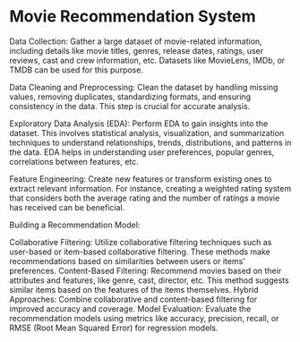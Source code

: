 # Movie Recommendation System
Data Collection: Gather a large dataset of movie-related information, including details like movie titles, genres, release dates, ratings, user reviews, cast and crew information, etc. Datasets like MovieLens, IMDb, or TMDB can be used for this purpose.

Data Cleaning and Preprocessing: Clean the dataset by handling missing values, removing duplicates, standardizing formats, and ensuring consistency in the data. This step is crucial for accurate analysis.

Exploratory Data Analysis (EDA): Perform EDA to gain insights into the dataset. This involves statistical analysis, visualization, and summarization techniques to understand relationships, trends, distributions, and patterns in the data. EDA helps in understanding user preferences, popular genres, correlations between features, etc.

Feature Engineering: Create new features or transform existing ones to extract relevant information. For instance, creating a weighted rating system that considers both the average rating and the number of ratings a movie has received can be beneficial.

Building a Recommendation Model:

Collaborative Filtering: Utilize collaborative filtering techniques such as user-based or item-based collaborative filtering. These methods make recommendations based on similarities between users or items' preferences.
Content-Based Filtering: Recommend movies based on their attributes and features, like genre, cast, director, etc. This method suggests similar items based on the features of the items themselves.
Hybrid Approaches: Combine collaborative and content-based filtering for improved accuracy and coverage.
Model Evaluation: Evaluate the recommendation models using metrics like accuracy, precision, recall, or RMSE (Root Mean Squared Error) for regression models.
